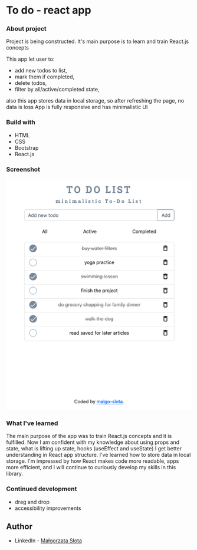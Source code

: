 # To do - react app

### About project

Project is being constructed. It's main purpose is to learn and train React.js concepts

This app let user to:
- add new todos to list,
- mark them if completed,
- delete todos,
- filter by all/active/completed state,

also this app stores data in local storage, so after refreshing the page, no data is loss
App is fully responsive and has minimalistic UI

### Build with

- HTML
- CSS
- Bootstrap
- React.js

### Screenshot

![screenshot](screenshots/screenshot-todo.png?raw=true)

### What I've learned

The main purpose of the app was to train React.js concepts and it is fulfilled. Now I am confident with my knowledge about using props and state, what is lifting up state, hooks (useEffect and useState) I get better understanding in React app structure. I've learned how to store data in local storage.
I'm impressed by how React makes code more readable, apps more efficient, and I will continue to curiously develop my skills in this library.

### Continued development

- drag and drop
- accessibility improvements

## Author

- LinkedIn - [Małgorzata Słota](https://www.linkedin.com/in/malgorzata-slota/)
